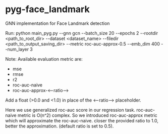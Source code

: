 # pyg-face_landmark
GNN implementation for Face Landmark detection


Run: 
python main_pyg.py --gnn gcn --batch_size 20 --epochs 2 --rootdir <path_to_root_dir> --dataset <dataset_name> --filedir <path_to_output_saving_dir> --metric roc-auc-approx-0.5 --emb_dim 400 --num_layer 3


Note:
Available evaluation metric are:
- mse 
- rmse 
- r2 
- roc-auc-naive 
- roc-auc-approx-<--ratio-->

Add a float (>0.0 and <1.0) in place of the <--ratio--> placeholder. 

Here we use generalized roc-auc score in our regression task.
roc-auc-naive metric is O(n^2) complex. 
So we introduced roc-auc-approx metric which will approximate the roc-auc-naive.
closer the provided ratio to 1.0, better the approximation. (default ratio is set to 0.5).
